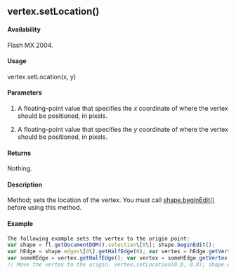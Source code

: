 ## vertex.setLocation()

#### Availability

Flash MX 2004.

#### Usage

vertex.setLocation(x, y)

#### Parameters

1.  A floating-point value that specifies the *x* coordinate of where the vertex should be positioned, in pixels.

2.  A floating-point value that specifies the *y* coordinate of where the vertex should be positioned, in pixels.

#### Returns

Nothing.

#### Description

Method; sets the location of the vertex. You must call [shape.beginEdit()](#!wielmic/developers-animatesdk-docs/test/Shape_object/shape.md) before using this method.

#### Example

```javascript
The following example sets the vertex to the origin point:
var shape = fl.getDocumentDOM().selection\[0\]; shape.beginEdit();
var hEdge = shape.edges\[0\].getHalfEdge(0); var vertex = hEdge.getVertex();
var someHEdge = vertex.getHalfEdge(); var vertex = someHEdge.getVertex();
// Move the vertex to the origin. vertex.setLocation(0.0, 0.0); shape.endEdit();

```